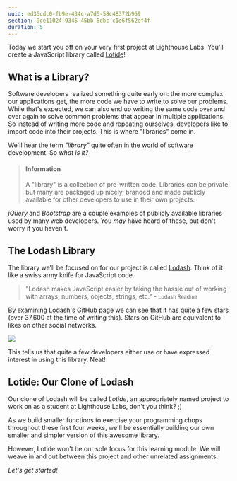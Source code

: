 ```yaml
---
uuid: ed35cdc0-fb9e-434c-a7d5-58c48372b969
section: 9ce11024-9346-45bb-8dbc-c1e6f562ef4f
duration: 5
---
```


Today we start you off on your very first project at Lighthouse Labs. You'll create a JavaScript library called [Lotide](/projects/lotide)!

## What is a Library?

Software developers realized something quite early on: the more complex our applications get, the more code we have to write to solve our problems. While that's expected, we can also end up writing the same code over and over again to solve common problems that appear in multiple applications. So instead of writing more code and repeating ourselves, developers like to import code into their projects. This is where "libraries" come in.

We'll hear the term _"library"_ quite often in the world of software development. So _what is it?_

> #### Information
> A "library" is a collection of pre-written code. Libraries can be private, but many are packaged up nicely, branded and made publicly available for other developers to use in their own projects.

_jQuery_ and _Bootstrap_ are a couple examples of publicly available libraries used by many web developers. You _may_ have heard of these, but don't worry if you haven't.

## The Lodash Library

The library we'll be focused on for our project is called [Lodash](https://lodash.com/). Think of it like a swiss army knife for JavaScript code.

> "Lodash makes JavaScript easier by taking the hassle out of working with arrays, numbers, objects, strings, etc." - <small>Lodash Readme</small>

By examining [Lodash's GitHub page](https://github.com/lodash/lodash) we can see that it has quite a few stars (over 37,600 at the time of writing this). Stars on GitHub are equivalent to likes on other social networks. 

![](https://d.pr/i/jxKzjw+)

This tells us that quite a few developers either use or have expressed interest in using this library. Neat!

<!-- 
But how often is it downloaded?

We can look at a JS library's download (and other) stats on its [npm page](https://www.npmjs.com/package/lodash). We'll cover npm in more detail later. Don't worry about what it is for now.

![](https://d.pr/i/9k1cId+)

This library is so popular, it's downloaded tens of millions of times per _week_. That is a lot! 

^^ THE ABOVE CONTENT IS HIDDEN B/C I THINK IT MAY BE MISLEADING - KV ^^ 
-->

## Lotide: Our Clone of Lodash

Our clone of Lodash will be called _Lotide_, an appropriately named project to work on as a student at Lighthouse Labs, don't you think? ;)

As we build smaller functions to exercise your programming chops throughout these first four weeks, we'll be essentially building our own smaller and simpler version of this awesome library. 

However, Lotide won't be our sole focus for this learning module. We will weave in and out between this project and other unrelated assignments.

_Let's get started!_
